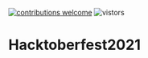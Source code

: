 [![contributions welcome](https://img.shields.io/badge/contributions-welcome-brightgreen.svg?style=flat)](https://github.com/verreauxblack/CSSART-Hacktoberfest2021/issues)
![vistors](https://visitor-badge.laobi.icu/badge?page_id=verreauxblack.CSSART-Hacktoberfest2021)
<!-- 
[![GitHub issues](https://img.shields.io/github/issues/Banglorians/Web-Development.svg)](https://github.com/The-Black-Bird-Project/CSSART-Hacktoberfest2021/issues)
[![GitHub forks](https://img.shields.io/github/forks/Banglorians/Web-Development.svg)](https://github.com/Banglorians/Web-Development/network)
[![GitHub stars](https://img.shields.io/github/stars/Banglorians/Web-Development.svg)](https://github.com/Banglorians/Web-Development/stargazers)
[![GitHub license](https://img.shields.io/github/license/Banglorians/Web-Development.svg)](https://github.com/Banglorians/Web-Development/blob/master/LICENSE)
 -->
# Hacktoberfest2021
